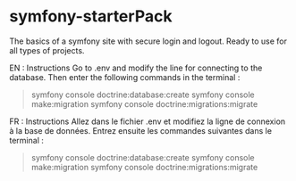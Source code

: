 # symfony-starterPack
The basics of a symfony site with secure login and logout. Ready to use for all types of projects.

EN : Instructions
Go to .env and modify the line for connecting to the database.
Then enter the following commands in the terminal : 
> symfony console doctrine:database:create
> symfony console make:migration
> symfony console doctrine:migrations:migrate  


FR : Instructions
Allez dans le fichier .env et modifiez la ligne de connexion à la base de données.
Entrez ensuite les commandes suivantes dans le terminal : 
> symfony console doctrine:database:create
> symfony console make:migration
> symfony console doctrine:migrations:migrate  
